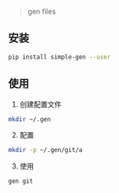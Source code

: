 > gen files

## 安装

```bash
pip install simple-gen --user
```

## 使用

1. 创建配置文件

```bash
mkdir ~/.gen
```

2. 配置

```bash
mkdir -p ~/.gen/git/a
```

3. 使用

```bash
gen git
```
